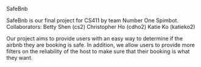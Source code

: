 SafeBnb

SafeBnb is our final project for CS411 by team Number One Spimbot.
Collaborators:
Betty Shen (cs2)
Christopher Ho (cdho2)
Katie Ko (katieko2)

Our project aims to provide users with an easy way to determine if the airbnb
they are booking is safe. In addition, we allow users to provide more filters on
the reliability of the host to make sure that their booking is what they want.
